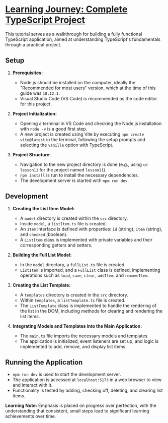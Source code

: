 # [Learning Journey: Complete TypeScript Project](https://youtu.be/61v23Ce5SXA?si=7FSQvv2NrBAnK333)

This tutorial serves as a walkthrough for building a fully functional TypeScript application, aimed at understanding TypeScript's fundamentals through a practical project.

## Setup

1. **Prerequisites:**

   - Node.js should be installed on the computer, ideally the "Recommended for most users" version, which at the time of this guide was `18.12.1`.
   - Visual Studio Code (VS Code) is recommended as the code editor for this project.

2. **Project Initialization:**

   - Opening a terminal in VS Code and checking the Node.js installation with `node -v` is a good first step.
   - A new project is created using Vite by executing `npm create vite@latest` in the terminal, following the setup prompts and selecting the `vanilla` option with TypeScript.

3. **Project Structure:**
   - Navigation to the new project directory is done (e.g., using `cd lesson11` for the project named `lesson11`).
   - `npm install` is run to install the necessary dependencies.
   - The development server is started with `npm run dev`.

## Development

1. **Creating the List Item Model:**

   - A `model` directory is created within the `src` directory.
   - Inside `model`, a `listItem.ts` file is created.
   - An `Item` interface is defined with properties: `id` (string), `item` (string), and `checked` (boolean).
   - A `ListItem` class is implemented with private variables and their corresponding getters and setters.

2. **Building the Full List Model:**

   - In the `model` directory, a `fullList.ts` file is created.
   - `ListItem` is imported, and a `FullList` class is defined, implementing operations such as `load`, `save`, `clear`, `addItem`, and `removeItem`.

3. **Creating the List Template:**

   - A `templates` directory is created in the `src` directory.
   - Within `templates`, a `listTemplate.ts` file is created.
   - The `ListTemplate` class is implemented to handle the rendering of the list in the DOM, including methods for clearing and rendering the list items.

4. **Integrating Models and Templates into the Main Application:**
   - The `main.ts` file imports the necessary models and templates.
   - The application is initialized, event listeners are set up, and logic is implemented to add, remove, and display list items.

## Running the Application

- `npm run dev` is used to start the development server.
- The application is accessed at `localhost:5173` in a web browser to view and interact with it.
- Functionality is tested by adding, checking off, deleting, and clearing list items.

**Learning Note:** Emphasis is placed on progress over perfection, with the understanding that consistent, small steps lead to significant learning achievements over time.
